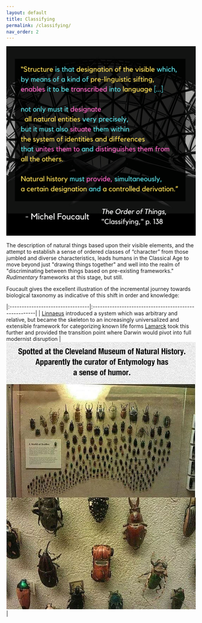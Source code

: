 ```yaml
---
layout: default
title: Classifying
permalink: /classifying/
nav_order: 2
---
```


![Classifying](../graphics/toot_classifying_graphic.png)

The description of natural things based upon their visible elements, and the attempt to establish a sense of ordered classes of “character” from those jumbled and diverse characteristics, leads humans in the Classical Age to move beyond just "drawing things together" and well into the realm of "discriminating between things based on pre-existing frameworks." *Rudimentary* frameworks at this stage, but still.

Foucault gives the excellent illustration of the incremental journey towards biological taxonomy as indicative of this shift in order and knowledge:


|:---------------------------------|:------------------------------------------------------|
| [Linnaeus](https://en.wikipedia.org/wiki/Systema_Naturae) introduced a system which was arbitrary and relative, but became the skeleton to an increasingly universalized and extensible framework for categorizing known life forms 
[Lamarck](http://knarf.english.upenn.edu/People/lamarck.html#:~:text=Lamarck%2C%20studying%20Linnaeus's%20system,largely%20the%20work%20of%20Lamarck) took this further and provided the transition point where Darwin would pivot into full modernist disruption | ![option 2](../memes/naturalhistorytaxonomymeme.jpg) |
